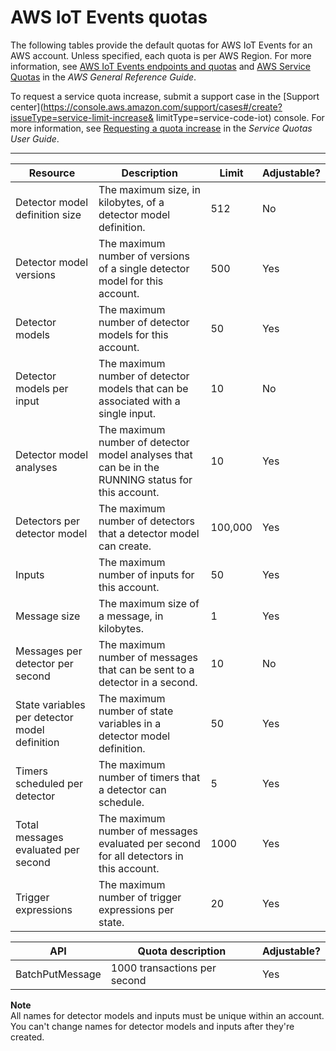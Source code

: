 # AWS IoT Events quotas<a name="iotevents-quotas"></a>

The following tables provide the default quotas for AWS IoT Events for an AWS account\. Unless specified, each quota is per AWS Region\. For more information, see [AWS IoT Events endpoints and quotas](https://docs.aws.amazon.com/general/latest/gr/iot-events.html) and [AWS Service Quotas](https://docs.aws.amazon.com/general/latest/gr/aws_service_limits.html) in the *AWS General Reference Guide*\.

To request a service quota increase, submit a support case in the [Support center](https://console.aws.amazon.com/support/cases#/create?issueType=service-limit-increase&             limitType=service-code-iot) console\. For more information, see [Requesting a quota increase](https://docs.aws.amazon.com/servicequotas/latest/userguide/request-quota-increase.html) in the *Service Quotas User Guide*\.


****  

| Resource | Description | Limit | Adjustable? | 
| --- | --- | --- | --- | 
| Detector model definition size | The maximum size, in kilobytes, of a detector model definition\. | 512 | No | 
| Detector model versions | The maximum number of versions of a single detector model for this account\. | 500 | Yes | 
| Detector models | The maximum number of detector models for this account\. | 50 | Yes | 
| Detector models per input | The maximum number of detector models that can be associated with a single input\. | 10 | No | 
| Detector model analyses | The maximum number of detector model analyses that can be in the RUNNING status for this account\. | 10 | Yes | 
| Detectors per detector model | The maximum number of detectors that a detector model can create\. | 100,000 | Yes | 
| Inputs | The maximum number of inputs for this account\. | 50 | Yes | 
| Message size | The maximum size of a message, in kilobytes\. | 1 | Yes | 
| Messages per detector per second | The maximum number of messages that can be sent to a detector in a second\. | 10 | No | 
| State variables per detector model definition | The maximum number of state variables in a detector model definition\. | 50 | Yes | 
| Timers scheduled per detector | The maximum number of timers that a detector can schedule\. | 5 | Yes | 
| Total messages evaluated per second | The maximum number of messages evaluated per second for all detectors in this account\. | 1000 | Yes | 
| Trigger expressions | The maximum number of trigger expressions per state\. | 20 | Yes | 


| API | Quota description | Adjustable? | 
| --- | --- | --- | 
| BatchPutMessage | 1000 transactions per second | Yes | 

**Note**  
All names for detector models and inputs must be unique within an account\.
You can't change names for detector models and inputs after they're created\.